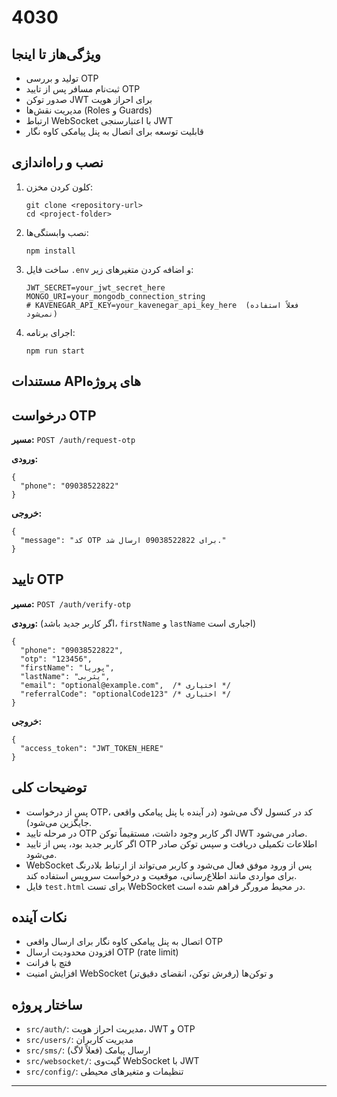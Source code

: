 <body>

  <h1>4030</h1>


  <section>
    <h2>ویژگی‌هاز تا اینجا</h2>
    <ul>
      <li>تولید و بررسی OTP</li>
      <li>ثبت‌نام مسافر پس از تایید OTP</li>
      <li>صدور توکن JWT برای احراز هویت</li>
      <li>مدیریت نقش‌ها (Roles و Guards)</li>
      <li>ارتباط WebSocket با اعتبارسنجی JWT</li>
      <li>قابلیت توسعه برای اتصال به پنل پیامکی کاوه نگار</li>
    </ul>
  </section>

  <section>
    <h2>نصب و راه‌اندازی</h2>
    <ol>
      <li>کلون کردن مخزن:
        <pre><code>git clone &lt;repository-url&gt;
cd &lt;project-folder&gt;</code></pre>
      </li>
      <li>نصب وابستگی‌ها:
        <pre><code>npm install</code></pre>
      </li>
      <li>ساخت فایل <code>.env</code> و اضافه کردن متغیرهای زیر:
        <pre><code>JWT_SECRET=your_jwt_secret_here
MONGO_URI=your_mongodb_connection_string
# KAVENEGAR_API_KEY=your_kavenegar_api_key_here  (فعلاً استفاده نمی‌شود)</code></pre>
      </li>
      <li>اجرای برنامه:
        <pre><code>npm run start</code></pre>
      </li>
    </ol>
  </section>

  <section>
   <h1>مستندات APIهای پروژه</h1>

  <section>
    <h2>درخواست OTP</h2>
    <p><strong>مسیر:</strong> <code>POST /auth/request-otp</code></p>
    <p><strong>ورودی:</strong></p>
    <pre><code>{
  "phone": "09038522822"
}</code></pre>
    <p><strong>خروجی:</strong></p>
    <pre><code>{
  "message": "کد OTP برای 09038522822 ارسال شد."
}</code></pre>
  </section>

  <section>
    <h2>تایید OTP</h2>
    <p><strong>مسیر:</strong> <code>POST /auth/verify-otp</code></p>
    <p><strong>ورودی:</strong> (اگر کاربر جدید باشد، <code>firstName</code> و <code>lastName</code> اجباری است)</p>
    <pre><code>{
  "phone": "09038522822",
  "otp": "123456",
  "firstName": "پوریا",
  "lastName": "یثربی",
  "email": "optional@example.com",  /* اختیاری */
  "referralCode": "optionalCode123" /* اختیاری */
}</code></pre>
    <p><strong>خروجی:</strong></p>
    <pre><code>{
  "access_token": "JWT_TOKEN_HERE"
}</code></pre>
  </section>

  <section>
    <h2>توضیحات کلی</h2>
    <ul>
      <li>پس از درخواست OTP، کد در کنسول لاگ می‌شود (در آینده با پنل پیامکی واقعی جایگزین می‌شود).</li>
      <li>در مرحله تایید OTP اگر کاربر وجود داشت، مستقیماً توکن JWT صادر می‌شود.</li>
      <li>اگر کاربر جدید بود، پس از تایید OTP اطلاعات تکمیلی دریافت و سپس توکن صادر می‌شود.</li>
       <li>WebSocket پس از ورود موفق فعال می‌شود و کاربر می‌تواند از ارتباط بلادرنگ برای مواردی مانند اطلاع‌رسانی، موقعیت و درخواست سرویس استفاده کند.</li>
      <li>فایل <code>test.html</code> برای تست WebSocket در محیط مرورگر فراهم شده است.</li>
    </ul>
  </section>
  <section>
    <h2>نکات آینده</h2>
    <ul>
      <li>اتصال به پنل پیامکی کاوه نگار برای ارسال واقعی OTP</li>
      <li>افزودن محدودیت ارسال OTP (rate limit)</li>
      <li>فتچ با فرانت</li>
      <li>افزایش امنیت WebSocket و توکن‌ها (رفرش توکن، انقضای دقیق‌تر)</li>
      
   
  </section>

  <section>
    <h2>ساختار پروژه</h2>
    <ul>
      <li><code>src/auth/</code>: مدیریت احراز هویت، JWT و OTP</li>
      <li><code>src/users/</code>: مدیریت کاربران</li>
      <li><code>src/sms/</code>: ارسال پیامک (فعلاً لاگ)</li>
      <li><code>src/websocket/</code>: گیت‌وی WebSocket با JWT</li>
      <li><code>src/config/</code>: تنظیمات و متغیرهای محیطی</li>
    </ul>
  </section>

  <hr />

 
</body>
